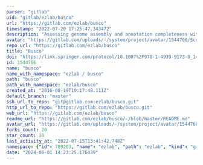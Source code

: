 ```yaml
---
parser: "gitlab"
uid: "gitlab/ezlab/busco"
url: "https://gitlab.com/ezlab/busco"
timestamp: "2022-07-20 17:25:47.343472"
description: "Assessing genome assembly and annotation completeness with Benchmarking Universal Single-Copy Orthologs (BUSCO)"
avatar: "https://gitlab.com/uploads/-/system/project/avatar/1544766/Screen_Shot_2019-11-26_at_17.26.57.png"
repo_url: "https://gitlab.com/ezlab/busco"
title: "Busco"
doi: "https://link.springer.com/protocol/10.1007%2F978-1-4939-9173-0_14"
id: 1544766
name: "busco"
name_with_namespace: "ezlab / busco"
path: "busco"
path_with_namespace: "ezlab/busco"
created_at: "2016-08-19T19:17:48.111Z"
default_branch: "master"
ssh_url_to_repo: "git@gitlab.com:ezlab/busco.git"
http_url_to_repo: "https://gitlab.com/ezlab/busco.git"
web_url: "https://gitlab.com/ezlab/busco"
readme_url: "https://gitlab.com/ezlab/busco/-/blob/master/README.md"
avatar_url: "https://gitlab.com/uploads/-/system/project/avatar/1544766/Screen_Shot_2019-11-26_at_17.26.57.png"
forks_count: 20
star_count: 38
last_activity_at: "2022-07-15T13:41:42.748Z"
namespace: {"id": 709203, "name": "ezlab", "path": "ezlab", "kind": "group", "full_path": "ezlab", "parent_id": null, "avatar_url": "/uploads/-/system/group/avatar/709203/Screen_Shot_2018-12-23_at_20.09.44.png", "web_url": "https://gitlab.com/groups/ezlab"}
date: "2024-06-01 14:23:25.176439"
---
```

